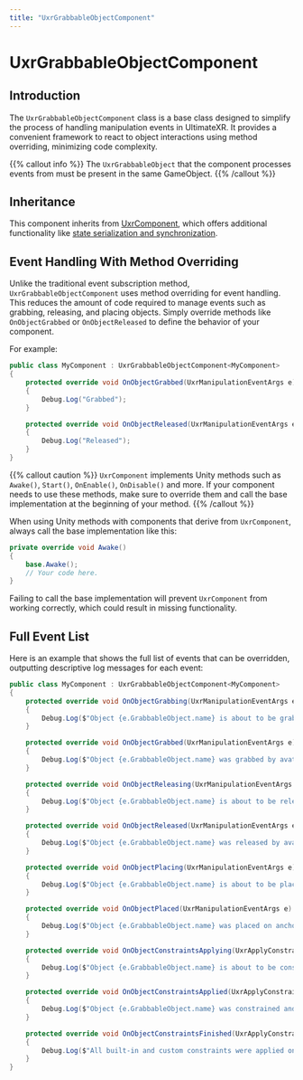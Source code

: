 ```yaml
---
title: "UxrGrabbableObjectComponent"
---
```


# UxrGrabbableObjectComponent

## Introduction
The `UxrGrabbableObjectComponent` class is a base class designed to simplify the process of handling manipulation events in UltimateXR. It provides a convenient framework to react to object interactions using method overriding, minimizing code complexity.

{{% callout info %}}
The `UxrGrabbableObject` that the component processes events from must be present in the same GameObject.
{{% /callout %}}

## Inheritance
This component inherits from [UxrComponent](/docs/programming-guide/architecture/uxrcomponent), which offers additional functionality like [state serialization and synchronization](/docs/programming-guide/state-serialization-and-synchronization/introduction).

## Event Handling With Method Overriding
Unlike the traditional event subscription method, `UxrGrabbableObjectComponent` uses method overriding for event handling. This reduces the amount of code required to manage events such as grabbing, releasing, and placing objects. Simply override methods like `OnObjectGrabbed` or `OnObjectReleased` to define the behavior of your component.

For example:
```c#
public class MyComponent : UxrGrabbableObjectComponent<MyComponent>
{
    protected override void OnObjectGrabbed(UxrManipulationEventArgs e)
    {
        Debug.Log("Grabbed");
    }

    protected override void OnObjectReleased(UxrManipulationEventArgs e)
    {
        Debug.Log("Released");
    }
}
```

{{% callout caution %}}
`UxrComponent` implements Unity methods such as `Awake()`, `Start()`, `OnEnable()`, `OnDisable()` and more. If your component needs to use these methods, make sure to override them and call the base implementation at the beginning of your method.
{{% /callout %}}

When using Unity methods with components that derive from `UxrComponent`, always call the base implementation like this:
```c#
private override void Awake()
{
	base.Awake();
	// Your code here.
}
```
Failing to call the base implementation will prevent `UxrComponent` from working correctly, which could result in missing functionality.

## Full Event List

Here is an example that shows the full list of events that can be overridden, outputting descriptive log messages for each event:
```c#
public class MyComponent : UxrGrabbableObjectComponent<MyComponent>
{
    protected override void OnObjectGrabbing(UxrManipulationEventArgs e)
    {
        Debug.Log($"Object {e.GrabbableObject.name} is about to be grabbed by avatar {e.Grabber.Avatar.name}");
    }

    protected override void OnObjectGrabbed(UxrManipulationEventArgs e)
    {
        Debug.Log($"Object {e.GrabbableObject.name} was grabbed by avatar {e.Grabber.Avatar.name}");
    }

    protected override void OnObjectReleasing(UxrManipulationEventArgs e)
    {
        Debug.Log($"Object {e.GrabbableObject.name} is about to be released by avatar {e.Grabber.Avatar.name}");
    }

    protected override void OnObjectReleased(UxrManipulationEventArgs e)
    {
        Debug.Log($"Object {e.GrabbableObject.name} was released by avatar {e.Grabber.Avatar.name}");
    }

    protected override void OnObjectPlacing(UxrManipulationEventArgs e)
    {
        Debug.Log($"Object {e.GrabbableObject.name} is about to be placed on anchor {e.GrabbableAnchor.name} by avatar {e.Grabber.Avatar.name}");
    }

    protected override void OnObjectPlaced(UxrManipulationEventArgs e)
    {
        Debug.Log($"Object {e.GrabbableObject.name} was placed on anchor {e.GrabbableAnchor.name} by avatar {e.Grabber.Avatar.name}");
    }

    protected override void OnObjectConstraintsApplying(UxrApplyConstraintsEventArgs e)
    {
        Debug.Log($"Object {e.GrabbableObject.name} is about to be constrained (if required)");
    }

    protected override void OnObjectConstraintsApplied(UxrApplyConstraintsEventArgs e)
    {
        Debug.Log($"Object {e.GrabbableObject.name} was constrained and can now be constrained using user specific code");
    }

    protected override void OnObjectConstraintsFinished(UxrApplyConstraintsEventArgs e)
    {
        Debug.Log($"All built-in and custom constraints were applied on object object {e.GrabbableObject.name}");
    }
}
```